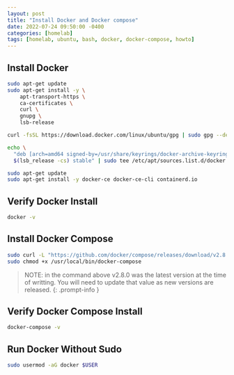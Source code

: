 ```yaml
---
layout: post
title: "Install Docker and Docker compose"
date: 2022-07-24 09:50:00 -0400
categories: [homelab]
tags: [homelab, ubuntu, bash, docker, docker-compose, howto]
---
```


## Install Docker
```bash
sudo apt-get update
sudo apt-get install -y \
    apt-transport-https \
    ca-certificates \
    curl \
    gnupg \
    lsb-release

curl -fsSL https://download.docker.com/linux/ubuntu/gpg | sudo gpg --dearmor -o /usr/share/keyrings/docker-archive-keyring.gpg

echo \
  "deb [arch=amd64 signed-by=/usr/share/keyrings/docker-archive-keyring.gpg] https://download.docker.com/linux/ubuntu \
  $(lsb_release -cs) stable" | sudo tee /etc/apt/sources.list.d/docker.list > /dev/null

sudo apt-get update
sudo apt-get install -y docker-ce docker-ce-cli containerd.io
```

## Verify Docker Install
```bash
docker -v 
``` 

## Install Docker Compose
```bash
sudo curl -L "https://github.com/docker/compose/releases/download/v2.8.0/docker-compose-linux-x86_64" -o /usr/local/bin/docker-compose
sudo chmod +x /usr/local/bin/docker-compose
```
> NOTE: in the command above v2.8.0 was the latest version at the time of writting. You will need to update that value as new versions are released.
{: .prompt-info }

## Verify Docker Compose Install
```bash
docker-compose -v
```

## Run Docker Without Sudo
```bash
sudo usermod -aG docker $USER
```